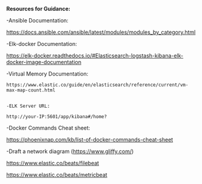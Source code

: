 **Resources for Guidance:**

   -Ansible Documentation:

   https://docs.ansible.com/ansible/latest/modules/modules_by_category.html

     
   -Elk-docker Documentation: 

   https://elk-docker.readthedocs.io/#Elasticsearch-logstash-kibana-elk-docker-image-documentation

      
   -Virtual Memory Documentation: 

    https://www.elastic.co/guide/en/elasticsearch/reference/current/vm-max-map-count.html

      
    -ELK Server URL: 

    http://your-IP:5601/app/kibana#/home?

      
   -Docker Commands Cheat sheet: 

   https://phoenixnap.com/kb/list-of-docker-commands-cheat-sheet

   -Draft a network diagram (https://www.gliffy.com/)

   https://www.elastic.co/beats/filebeat 
   
   https://www.elastic.co/beats/metricbeat

